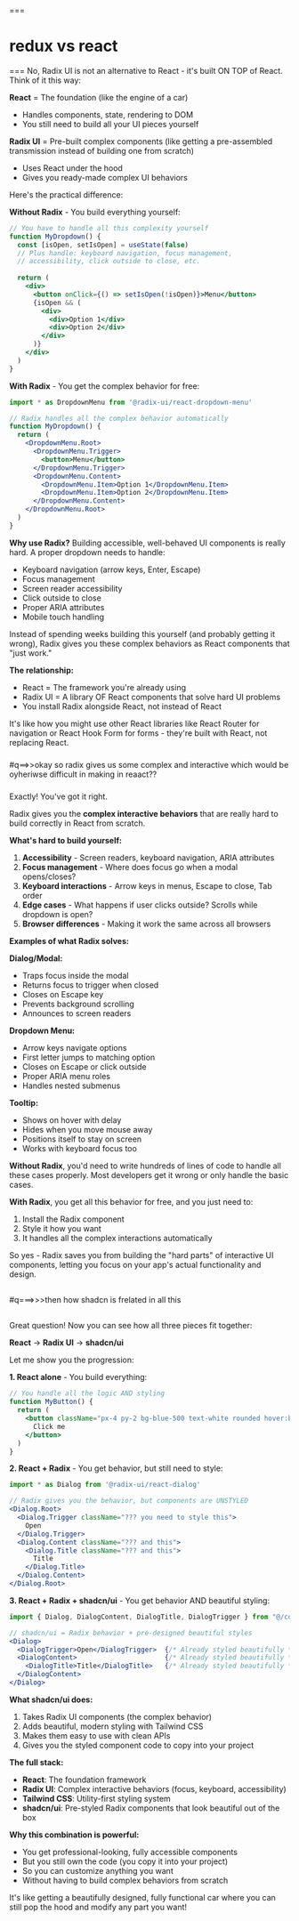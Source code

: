 ===
# redux vs react #
===
No, Radix UI is not an alternative to React - it's built ON TOP of React. Think of it this way:

**React** = The foundation (like the engine of a car)
- Handles components, state, rendering to DOM
- You still need to build all your UI pieces yourself

**Radix UI** = Pre-built complex components (like getting a pre-assembled transmission instead of building one from scratch)
- Uses React under the hood
- Gives you ready-made complex UI behaviors

Here's the practical difference:

**Without Radix** - You build everything yourself:
```jsx
// You have to handle all this complexity yourself
function MyDropdown() {
  const [isOpen, setIsOpen] = useState(false)
  // Plus handle: keyboard navigation, focus management, 
  // accessibility, click outside to close, etc.
  
  return (
    <div>
      <button onClick={() => setIsOpen(!isOpen)}>Menu</button>
      {isOpen && (
        <div>
          <div>Option 1</div>
          <div>Option 2</div>
        </div>
      )}
    </div>
  )
}
```

**With Radix** - You get the complex behavior for free:
```jsx
import * as DropdownMenu from '@radix-ui/react-dropdown-menu'

// Radix handles all the complex behavior automatically
function MyDropdown() {
  return (
    <DropdownMenu.Root>
      <DropdownMenu.Trigger>
        <button>Menu</button>
      </DropdownMenu.Trigger>
      <DropdownMenu.Content>
        <DropdownMenu.Item>Option 1</DropdownMenu.Item>
        <DropdownMenu.Item>Option 2</DropdownMenu.Item>
      </DropdownMenu.Content>
    </DropdownMenu.Root>
  )
}
```

**Why use Radix?**
Building accessible, well-behaved UI components is really hard. A proper dropdown needs to handle:
- Keyboard navigation (arrow keys, Enter, Escape)
- Focus management 
- Screen reader accessibility
- Click outside to close
- Proper ARIA attributes
- Mobile touch handling

Instead of spending weeks building this yourself (and probably getting it wrong), Radix gives you these complex behaviors as React components that "just work."

**The relationship:**
- React = The framework you're already using
- Radix UI = A library OF React components that solve hard UI problems
- You install Radix alongside React, not instead of React

It's like how you might use other React libraries like React Router for navigation or React Hook Form for forms - they're built with React, not replacing React.














###
#q==>>okay so radix gives us some complex and interactive which would be oyheriwse difficult  in making in reaact??
###
Exactly! You've got it right.

Radix gives you the **complex interactive behaviors** that are really hard to build correctly in React from scratch.

**What's hard to build yourself:**

1. **Accessibility** - Screen readers, keyboard navigation, ARIA attributes
2. **Focus management** - Where does focus go when a modal opens/closes?
3. **Keyboard interactions** - Arrow keys in menus, Escape to close, Tab order
4. **Edge cases** - What happens if user clicks outside? Scrolls while dropdown is open?
5. **Browser differences** - Making it work the same across all browsers

**Examples of what Radix solves:**

**Dialog/Modal:**
- Traps focus inside the modal
- Returns focus to trigger when closed
- Closes on Escape key
- Prevents background scrolling
- Announces to screen readers

**Dropdown Menu:**
- Arrow keys navigate options
- First letter jumps to matching option
- Closes on Escape or click outside
- Proper ARIA menu roles
- Handles nested submenus

**Tooltip:**
- Shows on hover with delay
- Hides when you move mouse away
- Positions itself to stay on screen
- Works with keyboard focus too

**Without Radix**, you'd need to write hundreds of lines of code to handle all these cases properly. Most developers get it wrong or only handle the basic cases.

**With Radix**, you get all this behavior for free, and you just need to:
1. Install the Radix component
2. Style it how you want
3. It handles all the complex interactions automatically

So yes - Radix saves you from building the "hard parts" of interactive UI components, letting you focus on your app's actual functionality and design.











##
#q===>>>then how shadcn is frelated in all this
##
Great question! Now you can see how all three pieces fit together:

**React** → **Radix UI** → **shadcn/ui**

Let me show you the progression:

**1. React alone** - You build everything:
```jsx
// You handle all the logic AND styling
function MyButton() {
  return (
    <button className="px-4 py-2 bg-blue-500 text-white rounded hover:bg-blue-600">
      Click me
    </button>
  )
}
```

**2. React + Radix** - You get behavior, but still need to style:
```jsx
import * as Dialog from '@radix-ui/react-dialog'

// Radix gives you the behavior, but components are UNSTYLED
<Dialog.Root>
  <Dialog.Trigger className="??? you need to style this">
    Open
  </Dialog.Trigger>
  <Dialog.Content className="??? and this">
    <Dialog.Title className="??? and this">
      Title
    </Dialog.Title>
  </Dialog.Content>
</Dialog.Root>
```

**3. React + Radix + shadcn/ui** - You get behavior AND beautiful styling:
```jsx
import { Dialog, DialogContent, DialogTitle, DialogTrigger } from "@/components/ui/dialog"

// shadcn/ui = Radix behavior + pre-designed beautiful styles
<Dialog>
  <DialogTrigger>Open</DialogTrigger>  {/* Already styled beautifully */}
  <DialogContent>                      {/* Already styled beautifully */}
    <DialogTitle>Title</DialogTitle>   {/* Already styled beautifully */}
  </DialogContent>
</Dialog>
```

**What shadcn/ui does:**
1. Takes Radix UI components (the complex behavior)
2. Adds beautiful, modern styling with Tailwind CSS
3. Makes them easy to use with clean APIs
4. Gives you the styled component code to copy into your project

**The full stack:**
- **React**: The foundation framework
- **Radix UI**: Complex interactive behaviors (focus, keyboard, accessibility)
- **Tailwind CSS**: Utility-first styling system
- **shadcn/ui**: Pre-styled Radix components that look beautiful out of the box

**Why this combination is powerful:**
- You get professional-looking, fully accessible components
- But you still own the code (you copy it into your project)
- So you can customize anything you want
- Without having to build complex behaviors from scratch

It's like getting a beautifully designed, fully functional car where you can still pop the hood and modify any part you want!


















